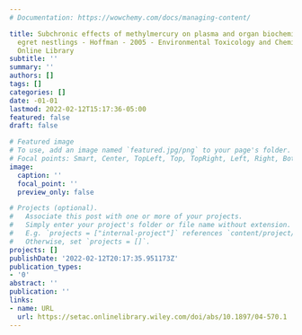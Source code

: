 ```yaml
---
# Documentation: https://wowchemy.com/docs/managing-content/

title: Subchronic effects of methylmercury on plasma and organ biochemistries in great
  egret nestlings - Hoffman - 2005 - Environmental Toxicology and Chemistry - Wiley
  Online Library
subtitle: ''
summary: ''
authors: []
tags: []
categories: []
date: -01-01
lastmod: 2022-02-12T15:17:36-05:00
featured: false
draft: false

# Featured image
# To use, add an image named `featured.jpg/png` to your page's folder.
# Focal points: Smart, Center, TopLeft, Top, TopRight, Left, Right, BottomLeft, Bottom, BottomRight.
image:
  caption: ''
  focal_point: ''
  preview_only: false

# Projects (optional).
#   Associate this post with one or more of your projects.
#   Simply enter your project's folder or file name without extension.
#   E.g. `projects = ["internal-project"]` references `content/project/deep-learning/index.md`.
#   Otherwise, set `projects = []`.
projects: []
publishDate: '2022-02-12T20:17:35.951173Z'
publication_types:
- '0'
abstract: ''
publication: ''
links:
- name: URL
  url: https://setac.onlinelibrary.wiley.com/doi/abs/10.1897/04-570.1
---
```

